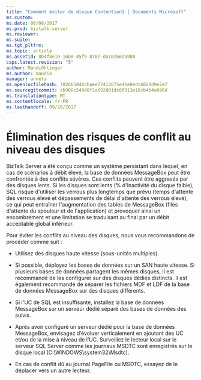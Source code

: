 ```yaml
---
title: "Comment éviter de disque Contention1 | Documents Microsoft"
ms.custom: 
ms.date: 06/08/2017
ms.prod: biztalk-server
ms.reviewer: 
ms.suite: 
ms.tgt_pltfrm: 
ms.topic: article
ms.assetid: 8b4f8e10-16b0-45f9-8787-da16266da980
caps.latest.revision: "5"
author: MandiOhlinger
ms.author: mandia
manager: anneta
ms.openlocfilehash: 702665046dbaee77412675e4be0edc602dd9e7e7
ms.sourcegitcommit: cb908c540d8f1a692d01dc8f313e16cb4b4e696d
ms.translationtype: MT
ms.contentlocale: fr-FR
ms.lasthandoff: 09/20/2017
---
```

# <a name="how-to-avoid-disk-contention"></a>Élimination des risques de conflit au niveau des disques
BizTalk Server a été conçu comme un système persistant dans lequel, en cas de scénarios à débit élevé, la base de données MessageBox peut être confrontée à des conflits sévères. Ces conflits peuvent être aggravés par des disques lents. Si les disques sont lents (% d'inactivité du disque faible), SQL risque d'utiliser les verrous plus longtemps que prévu (temps d'attente des verrous élevé et dépassements de délai d'attente des verrous élevé), ce qui peut entraîner l'augmentation des tables de MessageBox (files d'attente du spouleur et de l'application) et provoquer ainsi un encombrement et une limitation se traduisant au final par un débit acceptable global inférieur.  
  
 Pour éviter les conflits au niveau des disques, nous vous recommandons de procéder comme suit :  
  
-   Utilisez des disques haute vitesse (sous-unités multiples).  
  
-   Si possible, déployez les bases de données sur un SAN haute vitesse. Si plusieurs bases de données partagent les mêmes disques, il est recommandé de les configurer sur des disques dédiés distincts. Il est également recommandé de séparer les fichiers MDF et LDF de la base de données MessageBox sur des disques différents.  
  
-   Si l'UC de SQL est insuffisante, installez la base de données MessageBox sur un serveur dédié séparé des bases de données des suivis.  
  
-   Après avoir configuré un serveur dédié pour la base de données MessageBox, envisagez d’évoluer verticalement en ajoutant des UC et/ou de la mise à niveau de l’UC. Surveillez le lecteur local sur le serveur SQL Server comme les journaux MSDTC sont enregistrés sur le disque local (C:\WINDOWS\system32\Msdtc).  
  
-   En cas de conflit dû au journal PageFile ou MSDTC, essayez de le déplacer vers un autre lecteur.